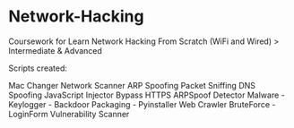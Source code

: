 # Network-Hacking
Coursework for Learn Network Hacking From Scratch (WiFi and Wired) > Intermediate & Advanced

Scripts created:

Mac Changer
Network Scanner
ARP Spoofing
Packet Sniffing
DNS Spoofing
JavaScript Injector
Bypass HTTPS
ARPSpoof Detector
Malware - Keylogger - Backdoor
Packaging - Pyinstaller
Web Crawler
BruteForce - LoginForm
Vulnerability Scanner
